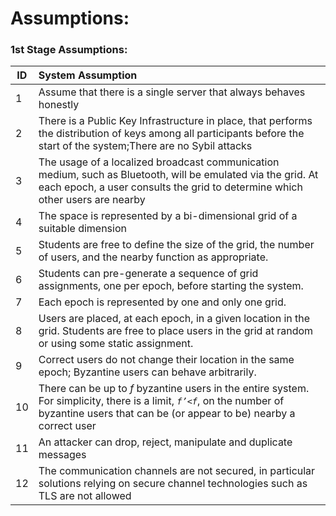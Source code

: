 # Assumptions:

### 1st Stage Assumptions:
| ID        | System Assumption|          
| ----------|:---------|
|1| Assume that there is a single server that always behaves honestly |
|2| There is a Public Key Infrastructure in place, that performs the distribution of keys among all participants before the start of the system;There are no Sybil attacks |
|3| The usage of a localized broadcast communication medium, such as Bluetooth, will be emulated via the grid. At each epoch, a user consults the grid to determine which other users are nearby |
|4| The space is represented by a bi-dimensional grid of a suitable dimension |
|5| Students are free to define the size of the grid, the number of users, and the nearby function as appropriate. |
|6| Students can pre-generate a sequence of grid assignments, one per epoch, before starting the system. |
|7| Each epoch is represented by one and only one grid. |
|8| Users are placed, at each epoch, in a given location in the grid. Students are free to place users in the grid at random or using some static assignment. |
|9| Correct users do not change their location in the same epoch;  Byzantine users can behave arbitrarily. |
|10| There can be up to *f* byzantine users in the entire system. For simplicity, there is a limit, *`f’<f`*, on the number of byzantine users that can be (or appear to be) nearby a correct user |
|11| An attacker can drop, reject, manipulate and duplicate messages |
|12| The communication channels are not secured, in particular solutions relying on secure channel technologies such as TLS are not allowed |
